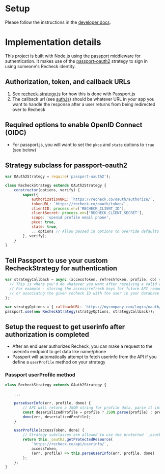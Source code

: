 # Setup

Please follow the instructions in the [developer docs](https://recheck.co/developer/docs/oauth/).

# Implementation details

This project is built with Node.js using the [passport](https://www.passportjs.org/) middleware for authentication. It makes use of the [passport-oauth2](https://www.passportjs.org/packages/passport-oauth2/) strategy to sign in using someone's Recheck identity.

## Authorization, token, and callback URLs

1. See [recheck-strategy.js](recheck-strategy.js) for how this is done with Passport.js
1. The callback url (see [auth.js](routes/auth.js#L53)) should be whatever URL in your app you want to handle the response after a user returns from being redirected over to Recheck

## Required options to enable OpenID Connect (OIDC)

* For passport.js, you will want to set the `pkce` and `state` options to `true` (see below)

## Strategy subclass for passport-oauth2
```javascript
var OAuth2Strategy = require('passport-oauth2');

class RecheckStrategy extends OAuth2Strategy {
    constructor(options, verify) {
        super({
            authorizationURL: `https://recheck.co/oauth/authorize/`,
            tokenURL: `https://recheck.co/oauth/token/`,
            clientID: process.env['RECHECK_CLIENT_ID'],
            clientSecret: process.env['RECHECK_CLIENT_SECRET'],
            scope: 'openid profile email phone',
            pkce: true,
            state: true,
            ...options // Allow passed in options to override defaults
        }, verify);
    }
}
```

## Tell Passport to use your custom RecheckStrategy for authentication
```javascript
var strategyCallback = async (accessToken, refreshToken, profile, cb) => {
  // This is where you'd do whatever you want after receiving a valid authentication
  // For example - storing the access/refresh keys for future API requests
  // or associatng the given recheck ID with the user in your database
};

var stratgyOptions = { callbackURL: `https://mycompany.com/login/oauth/recheck/callback` }
passport.use(new RecheckStrategy(stratgyOptions, strategyCallback));
```

## Setup the request to get userinfo after authorization is completed

* After an end user authorizes Recheck, you can make a request to the userinfo endpoint to get data like name/phone 
* Passport will automatically attempt to fetch userinfo from the API if you define a `userProfile` method on your strategy

### Passport userProfile method
```javascript
class RecheckStrategy extends OAuth2Strategy {
    
    ...

    parseUserInfo(err, profile, done) {
        // API will return a JSON string for profile data, parse it into an object
        const deserializedProfile = profile ? JSON.parse(profile) : profile;
        done(err, deserializedProfile);
    }

    userProfile(accessToken, done) {
        // Strategy subclasses are allowed to use the protected `_oauth2` variable
        return this._oauth2.getProtectedResource(
            `https://recheck.co/api/userinfo/`,
            accessToken,
            (err, profile) => this.parseUserInfo(err, profile, done)
        );
    };
}
```
